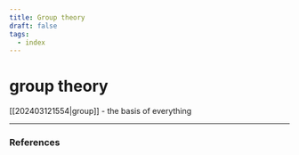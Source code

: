 ```yaml
---
title: Group theory
draft: false
tags:
  - index
---
```

# group theory
[[202403121554|group]] - the basis of everything


---
### References
